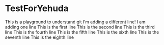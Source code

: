 # TestForYehuda
This is a playground to understand git
I'm adding a different line!
I am adding one line
This is the first line
This is the second line
This is the third line
This is the fourth line
This is the fifth line
This is the sixth line
This is the seventh line
This is the eighth line